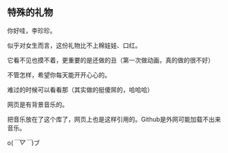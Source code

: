 ## 特殊的礼物

你好哇，李珍珍。

似乎对女生而言，这份礼物比不上棉娃娃、口红。

它看不见也摸不着，更重要的是还做的丑（第一次做动画，真的做的很不好）

不管怎样，希望你每天能开开心心的。

难过的时候可以看看那（其实做的挺傻屌的，哈哈哈）



网页是有背景音乐的。

把音乐放在了这个库了，网页上也是这样引用的。Github是外网可能加载不出来音乐。





o(*￣▽￣*)ブ
